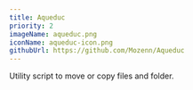 ```yaml
---
title: Aqueduc
priority: 2
imageName: aqueduc.png
iconName: aqueduc-icon.png
githubUrl: https://github.com/Mozenn/Aqueduc
---
```


Utility script to move or copy files and folder.
